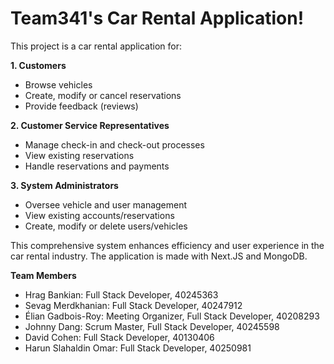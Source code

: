 # Team341's Car Rental Application!

This project is a car rental application for:

**1. Customers**
   - Browse vehicles
   - Create, modify or cancel reservations
   - Provide feedback (reviews)
     
**2. Customer Service Representatives**
   - Manage check-in and check-out processes
   - View existing reservations
   - Handle reservations and payments
     
**3. System Administrators**
   - Oversee vehicle and user management
   - View existing accounts/reservations
   - Create, modify or delete users/vehicles

This comprehensive system enhances efficiency and user experience in the car rental industry. The application is made with Next.JS and MongoDB.

**Team Members**

- Hrag Bankian: Full Stack Developer, 40245363
- Sevag Merdkhanian: Full Stack Developer, 40247912
- Élian Gadbois-Roy: Meeting Organizer, Full Stack Developer, 40208293
- Johnny Dang: Scrum Master, Full Stack Developer, 40245598
- David Cohen: Full Stack Developer, 40130406
- Harun Slahaldin Omar: Full Stack Developer, 40250981

